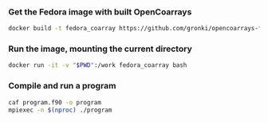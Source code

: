 ### Get the Fedora image with built OpenCoarrays

```bash
docker build -t fedora_coarray https://github.com/gronki/opencoarrays-fortran-fedora.git
```

### Run the image, mounting the current directory

```bash
docker run -it -v "$PWD":/work fedora_coarray bash
```

### Compile and run a program

```bash
caf program.f90 -o program
mpiexec -n $(nproc) ./program
```

